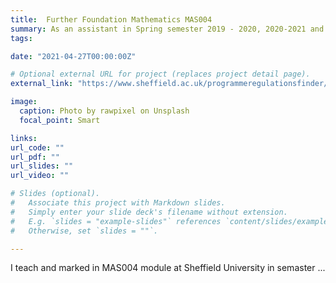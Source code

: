 ```yaml
---
title:  Further Foundation Mathematics MAS004
summary: As an assistant in Spring semester 2019 - 2020, 2020-2021 and 2021 - 2022.  Marking  Homeworks and final exams in Spring semester 2020 - 2021 and 2021 - 2022
tags:

date: "2021-04-27T00:00:00Z"

# Optional external URL for project (replaces project detail page).
external_link: "https://www.sheffield.ac.uk/programmeregulationsfinder/unit?code=MAS004&org=SHEFFIELD&start=2014-09-29&loc=SHEFFIELD&cal=ACAD%20YR&year=2019"

image:
  caption: Photo by rawpixel on Unsplash
  focal_point: Smart

links:
url_code: ""
url_pdf: ""
url_slides: ""
url_video: ""

# Slides (optional).
#   Associate this project with Markdown slides.
#   Simply enter your slide deck's filename without extension.
#   E.g. `slides = "example-slides"` references `content/slides/example-slides.md`.
#   Otherwise, set `slides = ""`.

---
```


I teach and marked in MAS004 module at Sheffield University in semaster ...
